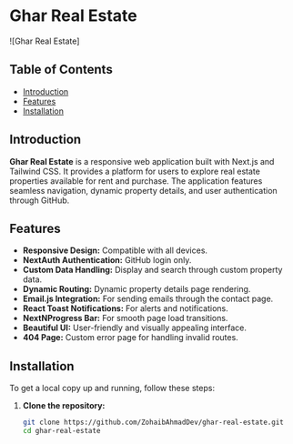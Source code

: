 # Ghar Real Estate

![Ghar Real Estate] 

## Table of Contents

- [Introduction](#introduction)
- [Features](#features)
- [Installation](#installation)


## Introduction

**Ghar Real Estate** is a responsive web application built with Next.js and Tailwind CSS. It provides a platform for users to explore real estate properties available for rent and purchase. The application features seamless navigation, dynamic property details, and user authentication through GitHub.

## Features

- **Responsive Design:** Compatible with all devices.
- **NextAuth Authentication:** GitHub login only.
- **Custom Data Handling:** Display and search through custom property data.
- **Dynamic Routing:** Dynamic property details page rendering.
- **Email.js Integration:** For sending emails through the contact page.
- **React Toast Notifications:** For alerts and notifications.
- **NextNProgress Bar:** For smooth page load transitions.
- **Beautiful UI:** User-friendly and visually appealing interface.
- **404 Page:** Custom error page for handling invalid routes.

## Installation

To get a local copy up and running, follow these steps:

1. **Clone the repository:**
   ```bash
   git clone https://github.com/ZohaibAhmadDev/ghar-real-estate.git
   cd ghar-real-estate
